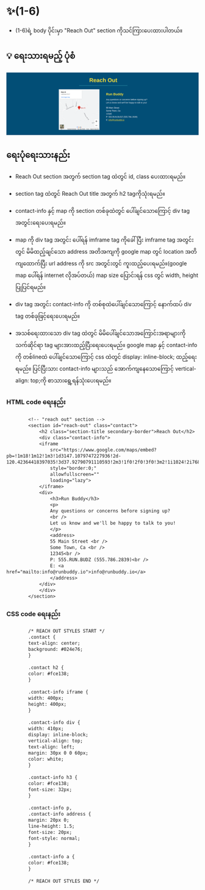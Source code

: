 # ✨(1-6)

- (1-6)ရဲ့ body ပိုင်းမှာ "Reach Out" section ကိုသင်ကြားပေးထားပါတယ်။

## 💡 ရေးသားရမည့် ပုံစံ 

![Read Out section](./image/(1-6)example.png)

## ရေးပုံရေးသားနည်း

- Reach Out section အတွက်  section tag ထဲတွင် id, class ပေးထားရမည်။

- section tag ထဲတွင် Reach Out title အတွက် h2 tagကိုသုံးရမည်။

- contact-info နှင့် map ကို section တစ်ခုထဲတွင် ပေါ်ချင်သောကြောင့် div tag အတွင်းရေးပေးရမည်။

- map ကို div tag အတွင်း ပေါ်ရန် imframe tag ကိုခေါ်ပြီး imframe tag အတွင်းတွင် မိမိထည့်ချင်သော address အတိအကျကို google map တွင် location အတိကျထောက်ပြီး url address ကို  src အတွင်းတွင် ကူးထည့်ပေးရမည်။(google map ပေါ်ရန် internet လိုအပ်တယ်) map size ပြောင်းရန် css တွင်  width, height ပြုပြင်ရမည်။

- div tag အတွင်း contact-info ကို တစ်စုထဲပေါ်ချင်သောကြောင့် နောက်ထပ် div tag တစ်ခုဖြင့်ရေးပေးရမည်။

- အသစ်ရေးထားသော div tag ထဲတွင် မိမိပေါ်ချင်သောအကြောင်းအရာများကို သက်ဆိုင်ရာ tag များအားထည့်ပြီးရေးပေးရမည်။ google map နှင့် contact-info ကို တစ်lineထဲ ပေါ်ချင်သောကြောင့်  css ထဲတွင် display: inline-block; ထည့်ရေးရမည်။ ပြင်ပြီးသား contact-info များသည် အောက်ကျနေသောကြောင့် vertical-align: top;ကို စာသားရွေ့ရန်သုံးပေးရမည်။

### HTML code ရေးနည်း

            <!-- "reach out" section -->
            <section id="reach-out" class="contact">
                <h2 class="section-title secondary-border">Reach Out</h2>
                <div class="contact-info">
                <iframe 
                    src="https://www.google.com/maps/embed?pb=!1m18!1m12!1m3!1d3147.1079747227936!2d-120.42364418397035!3d37.92790791110593!2m3!1f0!2f0!3f0!3m2!1i1024!2i768!4f13.1!3m3!1m2!1s0x8090c49129b6ac57%3A0xb56c7eb95a2cd8bd!2sMain%20St%2C%20California%2095327!5e0!3m2!1sen!2sus!4v1616426329495!5m2!1sen!2sus"
                    style="border:0;" 
                    allowfullscreen=""
                    loading="lazy">
                </iframe>
                <div>
                    <h3>Run Buddy</h3>
                    <p>
                    Any questions or concerns before signing up?
                    <br />
                    Let us know and we'll be happy to talk to you!
                    </p>
                    <address>
                    55 Main Street <br />
                    Some Town, Ca <br />
                    12345<br />
                    P: 555.RUN.BUDZ (555.786.2839)<br />
                    E: <a href="mailto:info@runbuddy.io">info@runbuddy.io</a>
                    </address>
                </div>
                </div>
            </section>

### CSS code ရေးနည်း

            /* REACH OUT STYLES START */
            .contact {
            text-align: center;
            background: #024e76;
            }

            .contact h2 {
            color: #fce138;
            }

            .contact-info iframe {
            width: 400px;
            height: 400px;
            }

            .contact-info div {
            width: 410px;
            display: inline-block;
            vertical-align: top;
            text-align: left;
            margin: 30px 0 0 60px;
            color: white;
            }

            .contact-info h3 {
            color: #fce138;
            font-size: 32px;
            }

            .contact-info p,
            .contact-info address {
            margin: 20px 0;
            line-height: 1.5;
            font-size: 20px;
            font-style: normal;
            }

            .contact-info a {
            color: #fce138;
            }

            /* REACH OUT STYLES END */